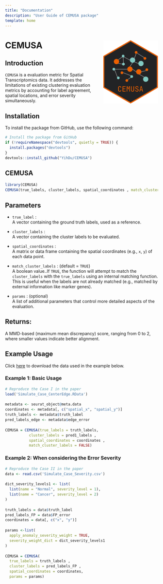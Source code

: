 ```yaml
---
title: "Documentation"
description: "User Guide of CEMUSA package"
template: home
---
```


# CEMUSA <img src="https://raw.githubusercontent.com/YihDu/CEMUSA/main/img/logo.png" width="180" align="right" />

## Introduction

`CEMUSA` is a evaluation metric for Spatial Transcriptomics data. It addresses the limitations of existing clustering evaluation metrics by accounting for label agreement, spatial
locations, and error severity simultaneously.

## Installation

To install the package from GitHub, use the following command:

```r
# Install the package from GitHub
if (!requireNamespace("devtools", quietly = TRUE)) {
  install.packages("devtools")
}
devtools::install_github("YihDu/CEMUSA")
```

## CEMUSA

```r
library(CEMUSA)
CEMUSA(true_labels, cluster_labels, spatial_coordinates , match_cluster_labels = TRUE , params = list)
```

## Parameters
- `true_label` :  
  A vector containing the ground truth labels, used as a reference.

- `cluster_labels` :   
  A vector containing the cluster labels to be evaluated.

- `spatial_coordinates` :   
  A matrix or data frame containing the spatial coordinates (e.g., `x`, `y`) of each data point.

- `match_cluster_labels` : (default =  `TRUE`)    
  A boolean value..If `TRUE`, the function  will attempt to match the `cluster_labels` with the `true_labels` using an internal matching function. This is useful when the labels are not already matched (e.g., matched by external information like marker genes).

- `params` : (optional)   
  A list of additional parameters that control more detailed aspects of the evaluation.

## Returns:
  A MMD-based (maximum mean discrepancy) score, ranging from 0 to 2, where smaller values indicate better alignment.

## Example Usage
Click [here](https://github.com/YihDu/CEMUSA/tree/main/data-raw) to download the data used in the example below.

### Example 1: Basic Usage
```r
# Reproduce the Case I in the paper
load('Simulate_Case_CenterEdge.RData')

metadata <- seurat_object@meta.data
coordinates <- metadata[, c("spatial_x", "spatial_y")]
truth_labels <- metadata$truth_label
pred_labels_edge <- metadata$edge_error

CEMUSA = CEMUSA(true_labels = truth_labels, 
           cluster_labels = pred1_labels , 
           spatial_coordinates = coordinates , 
           match_cluster_labels = FALSE)
```

### Example 2: When considering the Error Severity
```r
# Reproduce the Case II in the paper
data <- read.csv('Simulate_Case_Severity.csv')

dict_severity_levels1 <- list(
  list(name = "Normal", severity_level = 1),
  list(name = "Cancer", severity_level = 2)
)

truth_labels = data$truth_label
pred_labels_FP = data$FP_error
coordinates = data[, c("x", "y")]

params <-list(
  apply_anomaly_severity_weight = TRUE,
  severity_weight_dict = dict_severity_levels1
)

CEMUSA = CEMUSA(
  true_labels = truth_labels , 
  cluster_labels = pred_labels_FP , 
  spatial_coordinates = coordinates,
  params = params)
```

<!-- ## Cite `CEMUSA`
Jiaying Hu<sup>†</sup>, Yihang Du<sup>†</sup>, Suyang Hou, Yueyang Ding, Hao Wu and Xiaobo Sun<sup>†</sup>&#35;.*SAS:A clustering evaluation metric for spatial transcriptomics.*,2025 -->







